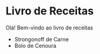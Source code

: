 # Livro de Receitas 

Olá! Bem-vindo ao livro de receitas

 - Strongonoff de Carne
 - Bolo de Cenoura

